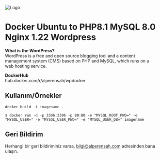 ![Logo](https://s.w.org/style/images/about/WordPress-logotype-alternative.png)
# Docker Ubuntu to PHP8.1 MySQL 8.0 Nginx 1.22 Wordpress 

<b>What is the WordPress?</b><br>
WordPress is a free and open source blogging tool and a content management system (CMS) based on PHP and MySQL, which runs on a web hosting service.<br>

<b>DockerHub</b><br>
hub.docker.com/r/alperensah/wpdocker 
## Kullanım/Örnekler

```
docker build -t imagename .
```
```
$ docker run -d -p 3306:3306 -p 80:80 -e "MYSQL_ROOT_PWD=" -e "MYSQL_USER=" -e "MYSQL_USER_PWD=" -e "MYSQL_USER_DB=" imagename
```

  
## Geri Bildirim

Herhangi bir geri bildiriminiz varsa, bilgi@alperensah.com adresinden bana ulaşın.

 
